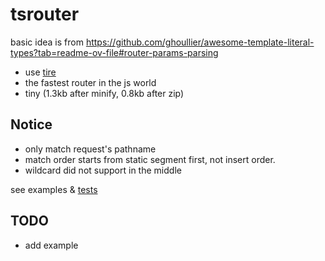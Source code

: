 # tsrouter

basic idea is from https://github.com/ghoullier/awesome-template-literal-types?tab=readme-ov-file#router-params-parsing

* use [tire](https://en.wikipedia.org/wiki/Trie)
* the fastest router in the js world
* tiny (1.3kb after minify, 0.8kb after zip)

## Notice
* only match request's pathname
* match order starts from static segment first, not insert order.
* wildcard did not support in the middle

see examples & [tests](https://github.com/zhy0216/tsrouter/blob/master/index.test.ts)

## TODO
* add example
